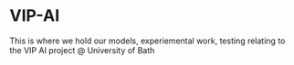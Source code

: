 # VIP-AI
This is where we hold our models, experiemental work, testing relating to the VIP AI project @ University of Bath
